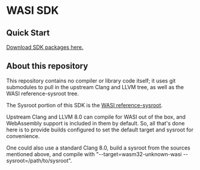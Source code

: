 # WASI SDK

## Quick Start

[Download SDK packages here.](https://github.com/CraneStation/wasi-sdk/releases)

## About this repository

This repository contains no compiler or library code itself; it uses
git submodules to pull in the upstream Clang and LLVM tree, as well as the
WASI reference-sysroot tree.

The Sysroot portion of this SDK is the
[WASI reference-sysroot](https://github.com/CraneStation/wasi-sysroot).

Upstream Clang and LLVM 8.0 can compile for WASI out of the box, and WebAssembly
support is included in them by default. So, all that's done here is to provide
builds configured to set the default target and sysroot for convenience.

One could also use a standard Clang 8.0, build a sysroot from the sources
mentioned above, and compile with
"--target=wasm32-unknown-wasi --sysroot=/path/to/sysroot".
